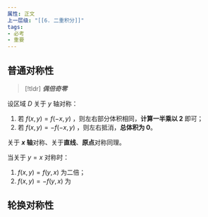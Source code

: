 ```yaml
---
属性: 正文
上一层级: "[[6. 二重积分]]"
tags:
- 必考
- 重要
---
```


## 普通对称性

> [!tldr] 
> ***偶倍奇零***

设区域 $D$  关于 $y$ 轴对称：

1. 若 $f(x,y) = f(-x, y)$ ，则左右部分体积相同，**计算一半乘以 $2$** 即可；
2. 若 $f(x,y) = -f(-x, y)$  ，则左右抵消，**总体积为 $0$**。

关于 **$x$ 轴**对称、关于**直线**、**原点**对称同理。

当关于 $y =x$ 对称时：

1. $f(x,y) = f(y,x)$ 为二倍；
2. $f(x,y) = -f(y,x)$ 为

## 轮换对称性